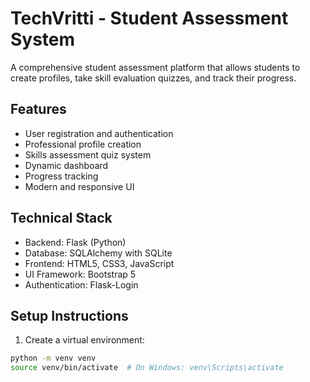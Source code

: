 # TechVritti - Student Assessment System

A comprehensive student assessment platform that allows students to create profiles, take skill evaluation quizzes, and track their progress.

## Features

- User registration and authentication
- Professional profile creation
- Skills assessment quiz system
- Dynamic dashboard
- Progress tracking
- Modern and responsive UI

## Technical Stack

- Backend: Flask (Python)
- Database: SQLAlchemy with SQLite
- Frontend: HTML5, CSS3, JavaScript
- UI Framework: Bootstrap 5
- Authentication: Flask-Login

## Setup Instructions

1. Create a virtual environment:
```bash
python -m venv venv
source venv/bin/activate  # On Windows: venv\Scripts\activate
```
